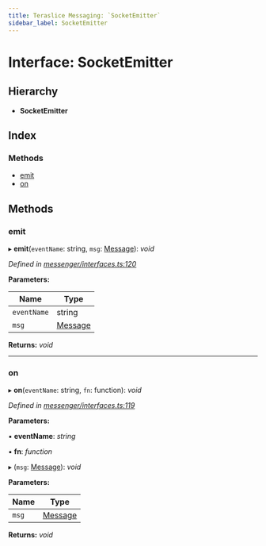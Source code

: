 ```yaml
---
title: Teraslice Messaging: `SocketEmitter`
sidebar_label: SocketEmitter
---
```


# Interface: SocketEmitter

## Hierarchy

* **SocketEmitter**

## Index

### Methods

* [emit](socketemitter.md#emit)
* [on](socketemitter.md#on)

## Methods

###  emit

▸ **emit**(`eventName`: string, `msg`: [Message](message.md)): *void*

*Defined in [messenger/interfaces.ts:120](https://github.com/terascope/teraslice/blob/0ae31df4/packages/teraslice-messaging/src/messenger/interfaces.ts#L120)*

**Parameters:**

Name | Type |
------ | ------ |
`eventName` | string |
`msg` | [Message](message.md) |

**Returns:** *void*

___

###  on

▸ **on**(`eventName`: string, `fn`: function): *void*

*Defined in [messenger/interfaces.ts:119](https://github.com/terascope/teraslice/blob/0ae31df4/packages/teraslice-messaging/src/messenger/interfaces.ts#L119)*

**Parameters:**

▪ **eventName**: *string*

▪ **fn**: *function*

▸ (`msg`: [Message](message.md)): *void*

**Parameters:**

Name | Type |
------ | ------ |
`msg` | [Message](message.md) |

**Returns:** *void*

